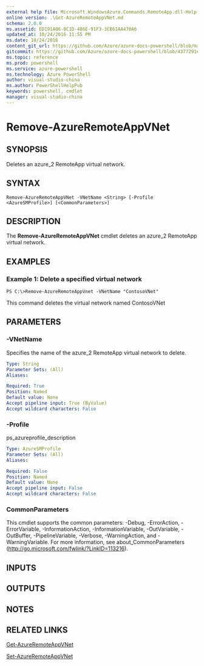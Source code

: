 ```yaml
---
external help file: Microsoft.WindowsAzure.Commands.RemoteApp.dll-Help.xml
online version: .\Get-AzureRemoteAppVNet.md
schema: 2.0.0
ms.assetid: ED191A06-0C1D-486E-91F3-3CB61AA470A6
updated_at: 10/24/2016 11:55 PM
ms.date: 10/24/2016
content_git_url: https://github.com/Azure/azure-docs-powershell/blob/master/azureps-cmdlets-docs/ServiceManagement/Azure.RemoteApp/v1.6.1/Remove-AzureRemoteAppVNet.md
gitcommit: https://github.com/Azure/azure-docs-powershell/blob/4377291ee360e58e2c1c5d644155daf6a0279055/azureps-cmdlets-docs/ServiceManagement/Azure.RemoteApp/v1.6.1/Remove-AzureRemoteAppVNet.md
ms.topic: reference
ms.prod: powershell
ms.service: azure-powershell
ms.technology: Azure PowerShell
author: visual-studio-china
ms.author: PowerShellHelpPub
keywords: powershell, cmdlet
manager: visual-studio-china
---
```


# Remove-AzureRemoteAppVNet

## SYNOPSIS
Deletes an azure_2 RemoteApp virtual network.

## SYNTAX

```
Remove-AzureRemoteAppVNet -VNetName <String> [-Profile <AzureSMProfile>] [<CommonParameters>]
```

## DESCRIPTION
The **Remove-AzureRemoteAppVNet** cmdlet deletes an azure_2 RemoteApp virtual network.

## EXAMPLES

### Example 1: Delete a specified virtual network
```
PS C:\>Remove-AzureRemoteAppVnet -VNetName "ContosoVNet"
```

This command deletes the virtual network named ContosoVNet

## PARAMETERS

### -VNetName
Specifies the name of the azure_2 RemoteApp virtual network to delete.

```yaml
Type: String
Parameter Sets: (All)
Aliases: 

Required: True
Position: Named
Default value: None
Accept pipeline input: True (ByValue)
Accept wildcard characters: False
```

### -Profile
ps_azureprofile_description

```yaml
Type: AzureSMProfile
Parameter Sets: (All)
Aliases: 

Required: False
Position: Named
Default value: None
Accept pipeline input: False
Accept wildcard characters: False
```

### CommonParameters
This cmdlet supports the common parameters: -Debug, -ErrorAction, -ErrorVariable, -InformationAction, -InformationVariable, -OutVariable, -OutBuffer, -PipelineVariable, -Verbose, -WarningAction, and -WarningVariable. For more information, see about_CommonParameters (http://go.microsoft.com/fwlink/?LinkID=113216).

## INPUTS

## OUTPUTS

## NOTES

## RELATED LINKS

[Get-AzureRemoteAppVNet](./Get-AzureRemoteAppVNet.md)

[Set-AzureRemoteAppVNet](./Set-AzureRemoteAppVNet.md)


